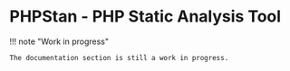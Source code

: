 # PHPStan - PHP Static Analysis Tool

!!! note "Work in progress"

    The documentation section is still a work in progress.
